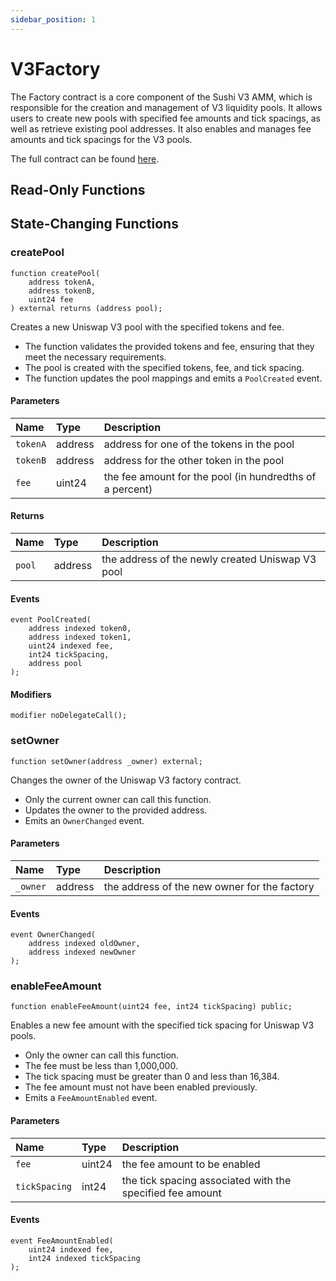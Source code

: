 ```yaml
---
sidebar_position: 1
---
```


# V3Factory

The Factory contract is a core component of the Sushi V3 AMM, which is responsible for the creation and management of V3 liquidity pools. It allows users to create new pools with specified fee amounts and tick spacings, as well as retrieve existing pool addresses. It also enables and manages fee amounts and tick spacings for the V3 pools.

The full contract can be found [here](https://github.com/sushiswap/v3-core/blob/master/contracts/UniswapV3Factory.sol).

## Read-Only Functions

## State-Changing Functions

### createPool

```solidity
function createPool(
    address tokenA,
    address tokenB,
    uint24 fee
) external returns (address pool);
```

Creates a new Uniswap V3 pool with the specified tokens and fee.

-   The function validates the provided tokens and fee, ensuring that they meet the necessary requirements.
-   The pool is created with the specified tokens, fee, and tick spacing.
-   The function updates the pool mappings and emits a `PoolCreated` event.

#### Parameters

| Name     | Type    | Description                                              |
| :------- | :------ | :------------------------------------------------------- |
| `tokenA` | address | address for one of the tokens in the pool                |
| `tokenB` | address | address for the other token in the pool                  |
| `fee`    | uint24  | the fee amount for the pool (in hundredths of a percent) |

#### Returns

| Name   | Type    | Description                                      |
| :----- | :------ | :----------------------------------------------- |
| `pool` | address | the address of the newly created Uniswap V3 pool |

#### Events

```solidity
event PoolCreated(
    address indexed token0,
    address indexed token1,
    uint24 indexed fee,
    int24 tickSpacing,
    address pool
);
```

#### Modifiers

```solidity
modifier noDelegateCall();
```

### setOwner

```solidity
function setOwner(address _owner) external;
```

Changes the owner of the Uniswap V3 factory contract.

-   Only the current owner can call this function.
-   Updates the owner to the provided address.
-   Emits an `OwnerChanged` event.

#### Parameters

| Name     | Type    | Description                                  |
| :------- | :------ | :------------------------------------------- |
| `_owner` | address | the address of the new owner for the factory |

#### Events

```solidity
event OwnerChanged(
    address indexed oldOwner,
    address indexed newOwner
);
```

### enableFeeAmount

```solidity
function enableFeeAmount(uint24 fee, int24 tickSpacing) public;
```

Enables a new fee amount with the specified tick spacing for Uniswap V3 pools.

-   Only the owner can call this function.
-   The fee must be less than 1,000,000.
-   The tick spacing must be greater than 0 and less than 16,384.
-   The fee amount must not have been enabled previously.
-   Emits a `FeeAmountEnabled` event.

#### Parameters

| Name          | Type   | Description                                               |
| :------------ | :----- | :-------------------------------------------------------- |
| `fee`         | uint24 | the fee amount to be enabled                              |
| `tickSpacing` | int24  | the tick spacing associated with the specified fee amount |

#### Events

```solidity
event FeeAmountEnabled(
    uint24 indexed fee,
    int24 indexed tickSpacing
);
```
